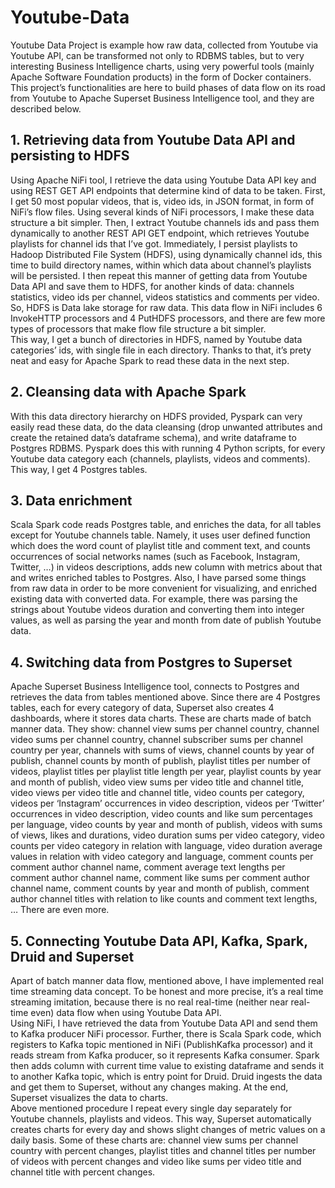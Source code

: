 # Youtube-Data
  Youtube Data Project is example how raw data, collected from Youtube via Youtube API, can be transformed not only to RDBMS tables, but to very interesting Business Intelligence charts, using very powerful tools (mainly Apache Software Foundation products) in the form of Docker containers. This project’s functionalities are here to build phases of data flow on its road from Youtube to Apache Superset Business Intelligence tool, and they are described below.<br />
  ## 1. Retrieving data from Youtube Data API and persisting to HDFS
  Using Apache NiFi tool, I retrieve the data using Youtube Data API key and using REST GET API endpoints that determine kind of data to be taken. First, I get 50 most popular videos, that is, video ids, in JSON format, in form of NiFi’s flow files. Using several kinds of NiFi processors, I make these data structure a bit simpler. Then, I extract Youtube channels ids and pass them dynamically to another REST API GET endpoint, which retrieves Youtube playlists for channel ids that I’ve got. Immediately, I persist playlists to Hadoop Distributed File System (HDFS), using dynamically channel ids, this time to build directory names, within which data about channel’s playlists will be persisted. I then repeat this manner of getting data from Youtube Data API and save them to HDFS, for another kinds of data: channels statistics, video ids per channel, videos statistics and comments per video. So, HDFS is Data lake storage for raw data. This data flow in NiFi includes 6 InvokeHTTP processors and 4 PutHDFS processors, and there are few more types of processors that make flow file structure a bit simpler.<br />
  This way, I get a bunch of directories in HDFS, named by Youtube data categories’ ids, with single file in each directory. Thanks to that, it’s prety neat and easy for Apache Spark to read these data in the next step.<br />
  ## 2. Cleansing data with Apache Spark
  With this data directory hierarchy on HDFS provided, 
Pyspark can very easily read these data, do the data cleansing (drop unwanted attributes and create the retained data’s dataframe schema), and write dataframe to Postgres RDBMS. Pyspark does this with running 4 Python scripts, for every Youtube data category each (channels, playlists, videos and comments). This way, I get 4 Postgres tables.<br />
## 3. Data enrichment
Scala Spark code reads Postgres table, and enriches the data, for all tables except for Youtube channels table. Namely, it uses user defined function which does the word count of playlist title and comment text, and counts occurrences of social networks names (such as Facebook, Instagram, Twitter, …) in videos descriptions, adds new column with metrics about that and writes enriched tables to Postgres. Also, I have parsed some things from raw data in order to be more convenient for visualizing, and enriched existing data with converted data. For example, there was parsing the strings about Youtube videos duration and converting them into integer values, as well as parsing the year and month from date of publish Youtube data.<br />
## 4. Switching data from Postgres to Superset
Apache Superset Business Intelligence tool, connects to Postgres and retrieves the data from tables mentioned above. Since there are 4 Postgres tables, each for every category of data, Superset also creates 4 dashboards, where it stores data charts. These are charts made of batch manner data. They show: channel view sums per channel country,  channel video sums per channel country, channel subscriber sums per channel country per year, channels with sums of views, channel counts by year of publish, channel counts by month of publish, playlist titles per number of videos, playlist titles per playlist title length per year, playlist counts by year and month of publish, video view sums per video title and channel title, video views per video title and channel title, video counts per category, videos per ‘Instagram’ occurrences  in video description, videos per ‘Twitter’ occurrences in video description, video counts and like sum percentages per language, video counts by year and month of publish, videos with sums of views, likes and durations, video duration sums per video category, video counts per video category in relation with language, video duration average values in relation with video category and language, comment counts per comment author channel name, comment average text lengths per comment author channel name, comment like sums per comment author channel name, comment counts by year and month of publish, comment author channel titles with relation to like counts and comment text lengths, … There are even more.<br />
## 5. Connecting Youtube Data API, Kafka, Spark, Druid and Superset
Apart of batch manner data flow, mentioned above, I have implemented real time streaming data concept. To be honest and more precise, it’s a real time streaming imitation, because there is no real real-time (neither near real-time even) data flow when using Youtube Data API.<br />
Using NiFi, I have retrieved the data from Youtube Data API and send them to Kafka producer NiFi processor. Further, there is Scala Spark code, which registers to Kafka topic mentioned in NiFi (PublishKafka processor) and it reads stream from Kafka producer, so it represents Kafka consumer. Spark then adds column with current time value to existing dataframe and sends it to another Kafka topic, which is entry point for Druid. Druid ingests the data and get them to Superset, without any changes making. At the end, Superset visualizes the data to charts.<br />
Above mentioned procedure I repeat every single day separately for Youtube channels, playlists and videos. This way, Superset automatically creates charts for every day and shows slight changes of metric values on a daily basis. Some of these charts are: channel view sums per channel country with percent changes, playlist titles and channel titles per number of videos with percent changes and video like sums per video title and channel title with percent changes.<br />

